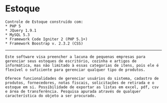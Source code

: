 Estoque
=======

	Controle de Estoque construído com:
	* PHP 5 
	* JQuery 1.9.1 
	* MySQL 5.3 
	* Framework Code Igniter 2 (PHP 5.1+) 
	* Framework Boostrap v. 2.3.2 (CSS)
-----------------------------------------------	

	Este software visa preencher a lacuna de pequenas empresas para gerenciar seus estoques de escritório, cozinha e artigos de informática, mas não limitado à essas categorias de itens, pois ele é flexível o suficiente para gerenciar qualquer tipo de produtos.
	
	Oferece funcionalidades de gerenciar usuários do sistema, cadastro de produtos, fornecedores, notas fiscais, solicitações de retirada e o estoque em si. Possibilidade de exportar as listas em excel, pdf, csv e área de transferência. Pesquisa apurada através de qualquer característica do objeto a ser procurado.
